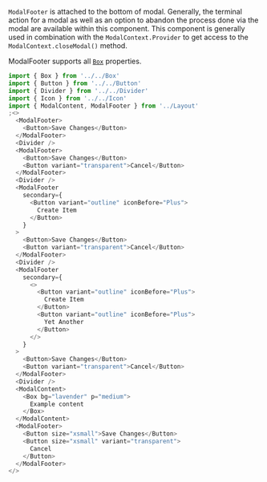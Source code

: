 `ModalFooter` is attached to the bottom of modal. Generally, the terminal action for a modal as well as an option to abandon the process done via the modal are available within this component. This component is generally used in combination with the `ModalContext.Provider` to get access to the `ModalContext.closeModal()` method.

ModalFooter supports all [`Box`](/#!/Box) properties.

```js
import { Box } from '../../Box'
import { Button } from '../../Button'
import { Divider } from '../../Divider'
import { Icon } from '../../Icon'
import { ModalContent, ModalFooter } from '../Layout'
;<>
  <ModalFooter>
    <Button>Save Changes</Button>
  </ModalFooter>
  <Divider />
  <ModalFooter>
    <Button>Save Changes</Button>
    <Button variant="transparent">Cancel</Button>
  </ModalFooter>
  <Divider />
  <ModalFooter
    secondary={
      <Button variant="outline" iconBefore="Plus">
        Create Item
      </Button>
    }
  >
    <Button>Save Changes</Button>
    <Button variant="transparent">Cancel</Button>
  </ModalFooter>
  <Divider />
  <ModalFooter
    secondary={
      <>
        <Button variant="outline" iconBefore="Plus">
          Create Item
        </Button>
        <Button variant="outline" iconBefore="Plus">
          Yet Another
        </Button>
      </>
    }
  >
    <Button>Save Changes</Button>
    <Button variant="transparent">Cancel</Button>
  </ModalFooter>
  <Divider />
  <ModalContent>
    <Box bg="lavender" p="medium">
      Example content
    </Box>
  </ModalContent>
  <ModalFooter>
    <Button size="xsmall">Save Changes</Button>
    <Button size="xsmall" variant="transparent">
      Cancel
    </Button>
  </ModalFooter>
</>
```
